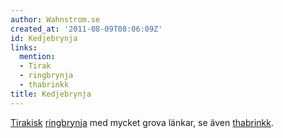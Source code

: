 ```yaml
---
author: Wahnstrom.se
created_at: '2011-08-09T08:06:09Z'
id: Kedjebrynja
links:
  mention:
  - Tirak
  - ringbrynja
  - thabrinkk
title: Kedjebrynja
---
```


[Tirakisk][] [ringbrynja] med mycket grova länkar, se även [thabrinkk].

  [Tirakisk]: Tirak
  [ringbrynja]: ringbrynja
  [thabrinkk]: thabrinkk
